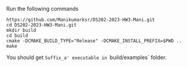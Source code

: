 Run the following commands 
```
https://github.com/Manikumarksr/DS202-2023-HW3-Mani.git
cd DS202-2023-HW3-Mani.git
mkdir build
cd build
cmake -DCMAKE_BUILD_TYPE="Release" -DCMAKE_INSTALL_PREFIX=$PWD ..
make
```

You should get `Suffix_a' executable in `build/examples` folder.

